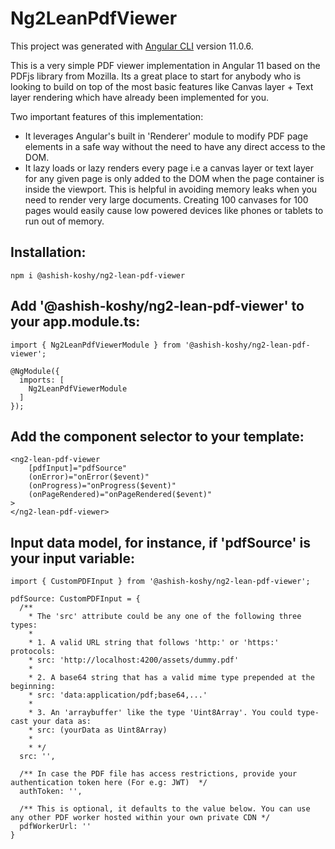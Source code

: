 # Ng2LeanPdfViewer

This project was generated with [Angular CLI](https://github.com/angular/angular-cli) version 11.0.6.

This is a very simple PDF viewer implementation in Angular 11 based on the PDFjs library from Mozilla. Its a great place to start for anybody who is looking to build on top of the most basic features like Canvas layer + Text layer rendering which have already been implemented for you.

Two important features of this implementation:
- It leverages Angular's built in 'Renderer' module to modify PDF page elements in a safe way without the need to have any direct access to the DOM.
- It lazy loads or lazy renders every page i.e a canvas layer or text layer for any given page is only added to the DOM when the page container is inside the viewport. This is helpful in avoiding memory leaks when you need to render very large documents. Creating 100 canvases for 100 pages would easily cause low powered devices like phones or tablets to run out of memory.

## Installation:
```
npm i @ashish-koshy/ng2-lean-pdf-viewer
```

## Add '@ashish-koshy/ng2-lean-pdf-viewer' to your app.module.ts:
```
import { Ng2LeanPdfViewerModule } from '@ashish-koshy/ng2-lean-pdf-viewer';

@NgModule({
  imports: [
    Ng2LeanPdfViewerModule
  ]
});
```

## Add the component selector to your template:
```
<ng2-lean-pdf-viewer 
    [pdfInput]="pdfSource" 
    (onError)="onError($event)"
    (onProgress)="onProgress($event)"
    (onPageRendered)="onPageRendered($event)" 
>
</ng2-lean-pdf-viewer>
```

## Input data model, for instance, if 'pdfSource' is your input variable:

```
import { CustomPDFInput } from '@ashish-koshy/ng2-lean-pdf-viewer';

pdfSource: CustomPDFInput = {
  /**
    * The 'src' attribute could be any one of the following three types:
    *  
    * 1. A valid URL string that follows 'http:' or 'https:' protocols:
    * src: 'http://localhost:4200/assets/dummy.pdf'
    * 
    * 2. A base64 string that has a valid mime type prepended at the beginning:
    * src: 'data:application/pdf;base64,...'
    * 
    * 3. An 'arraybuffer' like the type 'Uint8Array'. You could type-cast your data as:
    * src: (yourData as Uint8Array)
    * 
    * */
  src: '',
  
  /** In case the PDF file has access restrictions, provide your authentication token here (For e.g: JWT)  */
  authToken: '',

  /** This is optional, it defaults to the value below. You can use any other PDF worker hosted within your own private CDN */
  pdfWorkerUrl: ''
}
```

